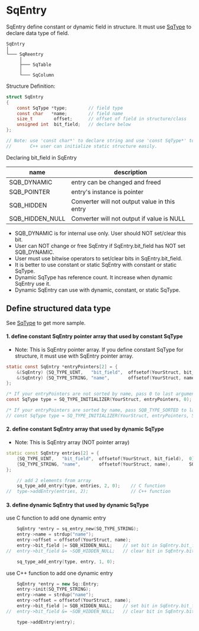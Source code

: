 # SqEntry
SqEntry define constant or dynamic field in structure.
It must use [SqType](SqType.md) to declare data type of field.

	SqEntry
	│
	└─── SqReentry
	     │
	     ├─── SqTable
	     │
	     └─── SqColumn

Structure Definition:

```c
struct SqEntry
{
	const SqType *type;        // field type
	const char   *name;        // field name
	size_t        offset;      // offset of field in structure/class
	unsigned int  bit_field;   // declare below
};

// Note: use 'const char*' to declare string and use 'const SqType*' to declare type,
//       C++ user can initialize static structure easily.
```

Declaring bit_field in SqEntry

| name            | description                                   | 
| --------------- | --------------------------------------------- |
| SQB_DYNAMIC     | entry can be changed and freed                |
| SQB_POINTER     | entry's instance is pointer                   |
| SQB_HIDDEN      | Converter will not output value in this entry |
| SQB_HIDDEN_NULL | Converter will not output if value is NULL    |

* SQB_DYNAMIC is for internal use only. User should NOT set/clear this bit.
* User can NOT change or free SqEntry if SqEntry.bit_field has NOT set SQB_DYNAMIC.
* User must use bitwise operators to set/clear bits in SqEntry.bit_field.
* It is better to use constant or static SqEntry with constant or static SqType.
* Dynamic SqType has reference count. It increase when dynamic SqEntry use it.
* Dynamic SqEntry can use with dynamic, constant, or static SqType.

## Define structured data type
See [SqType](SqType.md) to get more sample.

#### 1. define constant SqEntry pointer array that used by constant SqType
* Note: This is SqEntry pointer array. If you define constant SqType for structure, it must use with SqEntry pointer array.

```c
static const SqEntry *entryPointers[2] = {
	&(SqEntry) {SQ_TYPE_UINT,   "bit_field",  offsetof(YourStruct, bit_field),  0},
	&(SqEntry) {SQ_TYPE_STRING, "name",       offsetof(YourStruct, name),       SQB_HIDDEN_NULL},
};

/* If your entryPointers are not sorted by name, pass 0 to last argument. */
const SqType type = SQ_TYPE_INITIALIZER(YourStruct, entryPointers, 0);

/* If your entryPointers are sorted by name, pass SQB_TYPE_SORTED to last argument. */
// const SqType type = SQ_TYPE_INITIALIZER(YourStruct, entryPointers, SQB_TYPE_SORTED);
```

#### 2. define constant SqEntry array that used by dynamic SqType
* Note: This is SqEntry array (NOT pointer array)

```c++
static const SqEntry entries[2] = {
	{SQ_TYPE_UINT,   "bit_field",  offsetof(YourStruct, bit_field),  0},
	{SQ_TYPE_STRING, "name",       offsetof(YourStruct, name),       SQB_HIDDEN_NULL},
};

	// add 2 elements from array
	sq_type_add_entry(type, entries, 2, 0);    // C function
//	type->addEntry(entries, 2);                // C++ function
```

#### 3. define dynamic SqEntry that used by dynamic SqType

use C function to add one dynamic entry
```c
	SqEntry *entry = sq_entry_new(SQ_TYPE_STRING);
	entry->name = strdup("name");
	entry->offset = offsetof(YourStruct, name);
	entry->bit_field |= SQB_HIDDEN_NULL;    // set bit in SqEntry.bit_field
//	entry->bit_field &= ~SQB_HIDDEN_NULL;   // clear bit in SqEntry.bit_field

	sq_type_add_entry(type, entry, 1, 0);
```

use C++ function to add one dynamic entry
```c++
	SqEntry *entry = new Sq::Entry;
	entry->init(SQ_TYPE_STRING);
	entry->name = strdup("name");
	entry->offset = offsetof(YourStruct, name);
	entry->bit_field |= SQB_HIDDEN_NULL;    // set bit in SqEntry.bit_field
//	entry->bit_field &= ~SQB_HIDDEN_NULL;   // clear bit in SqEntry.bit_field

	type->addEntry(entry);
```
